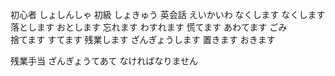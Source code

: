 初心者					しょしんしゃ
初級					しょきゅう
英会話					えいかいわ
なくします				なくします
落とします				おとします
忘れます				わすれます
慌てます				あわてます
ごみ					
捨てます				すてます
残業します				ざんぎょうします
置きます				おきます


残業手当				ざんぎょうてあて
なければなりません


